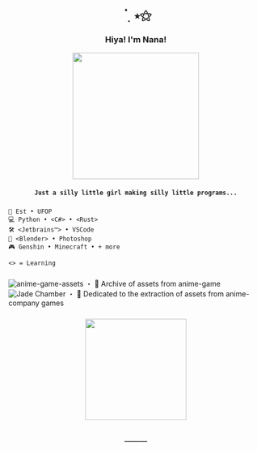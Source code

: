 <div align="center">

[//]: # "Header"

# ` ๋࣭ ⭑⚝`

<h3> Hiya! I'm Nana! </h3>
<img height="250" src="https://raw.githubusercontent.com/ladyfoxpoint/ladyfoxpoint/main/assets/ganyu/pfp-circle.png">

#### `Just a silly little girl making silly little programs...`

</div>

###

<div align="left">

[//]: # "Main Content"

```
💼 Est • UFOP
💻 Python • <C#> • <Rust>
🛠️ <Jetbrains™> • VSCode
🧰 <Blender> • Photoshop
🎮 Genshin • Minecraft • + more

<> = Learning
```

###

![anime-game-assets](https://github.com/ladyfoxpoint/anime-game-assets/) ・ 💾 Archive of assets from anime-game <br>
![Jade Chamber](https://github.com/jade-chamber) ・ 🧧 Dedicated to the extraction of assets from anime-company games <br>

</div>

###

<div align="center">

[//]: # "Footer"

<img height="200" src="https://raw.githubusercontent.com/ladyfoxpoint/ladyfoxpoint/main/assets/ganyu/decoration.jpg">

<h2>───</h2>

</div>
